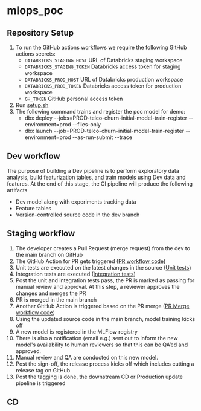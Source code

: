 # mlops_poc

## Repository Setup
1. To run the GitHub actions workflows we require the following GitHub actions secrets:
   * `DATABRICKS_STAGING_HOST` URL of Databricks staging workspace
   * `DATABRICKS_STAGING_TOKEN` Databricks access token for staging workspace
   * `DATABRICKS_PROD_HOST` URL of Databricks production workspace
   * `DATABRICKS_PROD_TOKEN` Databricks access token for production workspace
   * `GH_TOKEN` GitHub personal access token
2. Run [setup.sh](setup.sh)
3. The following command trains and register the poc model for demo: 
   * dbx deploy --jobs=PROD-telco-churn-initial-model-train-register --environment=prod --files-only
   * dbx launch --job=PROD-telco-churn-initial-model-train-register --environment=prod --as-run-submit --trace


## Dev workflow
The purpose of building a Dev pipeline is to perform exploratory data analysis, build featurization tables, and train models using Dev data and features. At the end of this stage, the CI pipeline will produce the following artifacts 
* Dev model along with experiments tracking data
* Feature tables
* Version-controlled source code in the dev branch

## Staging workflow
1.	The developer creates a Pull Request (merge request) from the dev to the main branch on GitHub
2.	The GitHub Action for PR gets triggered ([PR workflow code](.github/workflows/onpullrequest.yml))
3.	Unit tests are executed on the latest changes in the source ([Unit tests](tests/unit))
4.	Integration tests are executed ([Integration tests](tests/integration))
5.	Post the unit and integration tests pass, the PR is marked as passing for manual review and approval. At this step, a reviewer approves the changes and merges the PR
6.	PR is merged in the main branch
7.	Another GitHub Action is triggered based on the PR merge ([PR Merge workflow code](.github/workflows/onrelease.yml))
8.	Using the updated source code in the main branch, model training kicks off
9.	A new model is registered in the MLFlow registry
10.	There is also a notification (email e.g.) sent out to inform the new model's availability to human reviewers so that this can be QA’ed and approved.
11.	Manual review and QA are conducted on this new model.
12.	Post the sign-off, the release process kicks off which includes cutting a release tag on GitHub
13.	Post the tagging is done, the downstream CD or Production update pipeline is triggered



## CD